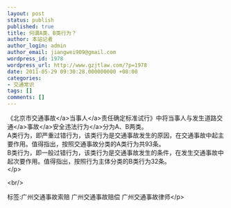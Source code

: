```yaml
---
layout: post
status: publish
published: true
title: 何谓A类、B类行为？
author: 本站记者
author_login: admin
author_email: jiangwei909@gmail.com
wordpress_id: 1978
wordpress_url: http://www.gzjtlaw.com/?p=1978
date: 2011-05-29 09:30:28.000000000 +08:00
categories:
- 交通常识
tags: []
comments: []
---
```

<p> 《北京市<a>交通事故<&#47;a><a>当事人<&#47;a>责任确定标准试行》中将当事人与发生<a><a>道路交通<&#47;a>事故<&#47;a>安全<a>违法行为<&#47;a>分为A、B两类。<br> A类行为，即严重过错行为，该类行为是交通事故发生的原因，在交通事故中起主要作用。值得指出，按照交通事故分类的A类行为共93条。<br> B类行为，即一般过错行为，该类行为是交通事故发生的条件，在发生交通事故中起次要作用。值得指出，按照行为主体分类的B类行为32条。<br><&#47;p><br&#47;><p>标签:广州交通事故索赔 广州交通事故赔偿 广州交通事故律师<&#47;p>
